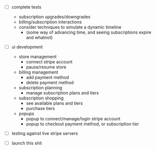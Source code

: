 
- [ ] complete tests
  - subscription upgrades/downgrades
  - billing/subscription interactions
  - consider techniques to simulate a dynamic timeline
    - (some way of advancing time, and seeing subscriptions expire and whatnot)

- [ ] ui development
  - store management
    - connect stripe account
    - pause/resume store
  - billing management
    - add payment method
    - delete payment method
  - subscription planning
    - manage subscription plans and tiers
  - subscription shopping
    - see available plans and tiers
    - purchase tiers
  - popups
    - popup to connect/manage/login stripe account
    - popup to checkout payment method, or subscription tier

- [ ] testing against live stripe servers

- [ ] launch this shit
